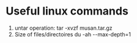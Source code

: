 # Useful linux commands
1. untar operation:
   tar -xvzf musan.tar.gz
2. Size of files/directoires
   du -ah --max-depth=1
   
